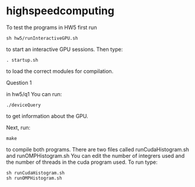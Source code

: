 # highspeedcomputing

To test the programs in HW5 first run

    sh hw5/runInteractiveGPU.sh

to start an interactive GPU sessions.  Then type:

    . startup.sh

to load the correct modules for compilation.

Question 1

in hw5/q1 You can run:
    
    ./deviceQuery

to get information about the GPU.  

Next, run:

    make

to compile both programs.  There are two files called runCudaHistogram.sh and runOMPHistogram.sh  You can edit the number of integrers used and the number of threads in the cuda program used.  To run type:

    sh runCudaHistogram.sh
    sh runOMPHistogram.sh



    
